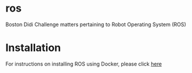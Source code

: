 # ros
Boston Didi Challenge matters pertaining to Robot Operating System (ROS)

# Installation
For instructions on installing ROS using Docker, please click [here](./docs/installation.md)